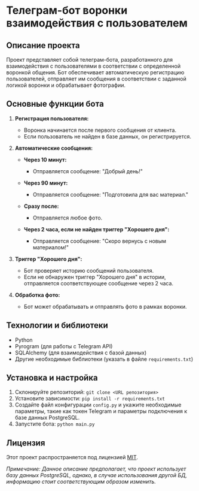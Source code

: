 # Телеграм-бот воронки взаимодействия с пользователем

## Описание проекта

Проект представляет собой телеграм-бота, разработанного для взаимодействия с пользователями в соответствии с определенной воронкой общения. Бот обеспечивает автоматическую регистрацию пользователей, отправляет им сообщения в соответствии с заданной логикой воронки и обрабатывает фотографии.

## Основные функции бота

1. **Регистрация пользователя:**
   - Воронка начинается после первого сообщения от клиента.
   - Если пользователь не найден в базе данных, он регистрируется.

2. **Автоматические сообщения:**
   - **Через 10 минут:**
     - Отправляется сообщение: "Добрый день!"

   - **Через 90 минут:**
     - Отправляется сообщение: "Подготовила для вас материал."

   - **Сразу после:**
     - Отправляется любое фото.

   - **Через 2 часа, если не найден триггер "Хорошего дня":**
     - Отправляется сообщение: "Скоро вернусь с новым материалом!"

3. **Триггер "Хорошего дня":**
   - Бот проверяет историю сообщений пользователя.
   - Если не обнаружен триггер "Хорошего дня" в истории, отправляется соответствующее сообщение через 2 часа.

4. **Обработка фото:**
   - Бот может обрабатывать и отправлять фото в рамках воронки.

## Технологии и библиотеки

- Python
- Pyrogram (для работы с Telegram API)
- SQLAlchemy (для взаимодействия с базой данных)
- Другие необходимые библиотеки (указать в файле `requirements.txt`)

## Установка и настройка

1. Склонируйте репозиторий: `git clone <URL репозитория>`
2. Установите зависимости: `pip install -r requirements.txt`
3. Создайте файл конфигурации `config.py` и укажите необходимые параметры, такие как токен Telegram и параметры подключения к базе данных PostgreSQL.
4. Запустите бота: `python main.py`

## Лицензия

Этот проект распространяется под лицензией [MIT](LICENSE).

*Примечание: Данное описание предполагает, что проект использует базу данных PostgreSQL, однако, в случае использования другой БД, информацию стоит соответствующим образом изменить.*
